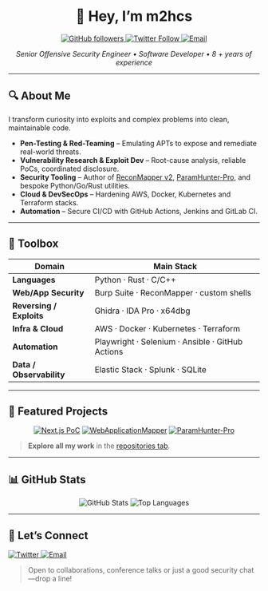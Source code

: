 <!-- Profile README – m2hcs -->

<h1 align="center">👋 Hey, I’m <strong>m2hcs</strong></h1>

<p align="center">
  <a href="https://github.com/m2hcz">
    <img src="https://img.shields.io/github/followers/m2hcz?label=Follow&style=social" alt="GitHub followers" />
  </a>
  <a href="https://x.com/inf0secc">
    <img src="https://img.shields.io/twitter/follow/inf0secc?style=social" alt="Twitter Follow" />
  </a>
  <a href="mailto:m2hczs@proton.me">
    <img src="https://img.shields.io/badge/Email-m2hczs@proton.me-orange" alt="Email" />
  </a>
</p>

<p align="center">
  <em>Senior Offensive Security Engineer &bull; Software Developer &bull; 8 + years of experience</em>
</p>

---

## 🔍 About&nbsp;Me

I transform curiosity into exploits and complex problems into clean, maintainable code.

- **Pen-Testing & Red-Teaming** – Emulating APTs to expose and remediate real-world threats.  
- **Vulnerability Research & Exploit Dev** – Root-cause analysis, reliable PoCs, coordinated disclosure.  
- **Security Tooling** – Author of <ins>ReconMapper v2</ins>, <ins>ParamHunter-Pro</ins>, and bespoke Python/Go/Rust utilities.  
- **Cloud & DevSecOps** – Hardening AWS, Docker, Kubernetes and Terraform stacks.  
- **Automation** – Secure CI/CD with GitHub Actions, Jenkins and GitLab CI.

---

## 🧰 Toolbox

| Domain | Main Stack |
| ------ | ---------- |
| **Languages** | Python · Rust · C/C++ |
| **Web/App Security** | Burp Suite · ReconMapper · custom shells |
| **Reversing / Exploits** | Ghidra · IDA Pro · x64dbg |
| **Infra & Cloud** | AWS · Docker · Kubernetes · Terraform |
| **Automation** | Playwright · Selenium · Ansible · GitHub Actions |
| **Data / Observability** | Elastic Stack · Splunk · SQLite |

---

## 🚀 Featured Projects

<div align="center">

[![Next.js PoC](https://github-readme-stats.vercel.app/api/pin/?username=m2hcz&repo=m2hcz-Next.js-security-flaw-CVE-2025-29927--PoC-exploit&theme=dark)](https://github.com/m2hcz/m2hcz-Next.js-security-flaw-CVE-2025-29927---PoC-exploit)
[![WebApplicationMapper](https://github-readme-stats.vercel.app/api/pin/?username=m2hcz&repo=WebApplicationMapper&theme=dark)](https://github.com/m2hcz/WebApplicationMapper)
[![ParamHunter-Pro](https://github-readme-stats.vercel.app/api/pin/?username=m2hcz&repo=ParamHunter-Pro&theme=dark)](https://github.com/m2hcz/ParamHunter-Pro)

</div>

> **Explore all my work** in the [repositories tab](https://github.com/m2hcz?tab=repositories).

---

## 📊 GitHub Stats

<p align="center">
  <img src="https://github-readme-stats.vercel.app/api?username=m2hcz&show_icons=true&theme=tokyonight&count_private=true" alt="GitHub Stats" />
  <img src="https://github-readme-stats.vercel.app/api/top-langs/?username=m2hcz&layout=compact&theme=tokyonight" alt="Top Languages" />
</p>

---

## 🤝 Let’s Connect

<p>
  <a href="https://x.com/inf0secc">
    <img src="https://img.shields.io/twitter/follow/inf0secc?style=social" alt="Twitter" />
  </a>
  <a href="mailto:m2hczs@proton.me">
    <img src="https://img.shields.io/badge/Email-m2hczs@proton.me-orange" alt="Email" />
  </a>
</p>

> Open to collaborations, conference talks or just a good security chat—drop a line!
